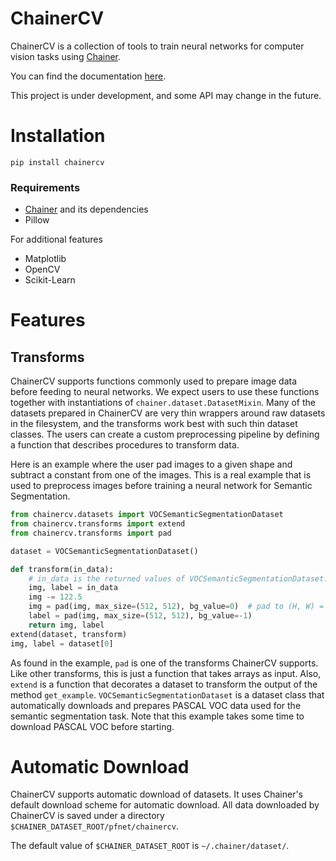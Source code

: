 <!--[![travis](https://travis-ci.org/pfnet/chainercv.svg?branch=master)](https://travis-ci.org/pfnet/chainercv)-->

<!--[![pypi](https://img.shields.io/pypi/v/chainercv.svg)](https://pypi.python.org/pypi/chainercv)-->


# ChainerCV

ChainerCV is a collection of tools to train neural networks for computer vision tasks using [Chainer](https://github.com/pfnet/chainer).

You can find the documentation [here](http://chainercv.readthedocs.io/en/latest/).

This project is under development, and some API may change in the future.


# Installation

```
pip install chainercv
```


### Requirements

+ [Chainer](https://github.com/pfnet/chainer) and its dependencies
+ Pillow

For additional features

+ Matplotlib
+ OpenCV
+ Scikit-Learn


# Features

## Transforms

ChainerCV supports functions commonly used to prepare image data before feeding to neural networks.
We expect users to use these functions together with instantiations of `chainer.dataset.DatasetMixin`.
Many of the datasets prepared in ChainerCV are very thin wrappers around raw datasets in the filesystem, and
the transforms work best with such thin dataset classes.
The users can create a custom preprocessing pipeline by defining a function that describes
procedures to transform data.

Here is an example where the user pad images to a given shape and subtract a constant from one of the images.
This is a real example that is used to preprocess images before training a neural network for Semantic Segmentation.

```python
from chainercv.datasets import VOCSemanticSegmentationDataset
from chainercv.transforms import extend
from chainercv.transforms import pad

dataset = VOCSemanticSegmentationDataset()

def transform(in_data):
    # in_data is the returned values of VOCSemanticSegmentationDataset.get_example
    img, label = in_data
    img -= 122.5
    img = pad(img, max_size=(512, 512), bg_value=0)  # pad to (H, W) = (512, 512)
    label = pad(img, max_size=(512, 512), bg_value=-1)
    return img, label
extend(dataset, transform)
img, label = dataset[0]
```

As found in the example, `pad` is one of the transforms ChainerCV supports. Like other transforms, this is just a
function that takes arrays as input.
Also, `extend` is a function that decorates a dataset to transform the output of the method `get_example`.
`VOCSemanticSegmentationDataset` is a dataset class that automatically downloads and prepares PASCAL VOC data used for
the semantic segmentation task. Note that this example takes some time to download PASCAL VOC before starting.


# Automatic Download
ChainerCV supports automatic download of datasets. It uses Chainer's default download scheme for automatic download.
All data downloaded by ChainerCV is saved under a directory `$CHAINER_DATASET_ROOT/pfnet/chainercv`.

The default value of `$CHAINER_DATASET_ROOT` is `~/.chainer/dataset/`.
